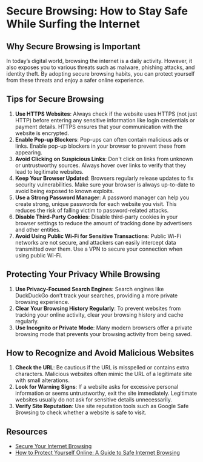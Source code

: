 # Secure Browsing: How to Stay Safe While Surfing the Internet

## Why Secure Browsing is Important

In today’s digital world, browsing the internet is a daily activity. However, it also exposes you to various threats such as malware, phishing attacks, and identity theft. By adopting secure browsing habits, you can protect yourself from these threats and enjoy a safer online experience.

## Tips for Secure Browsing

1. **Use HTTPS Websites**: Always check if the website uses HTTPS (not just HTTP) before entering any sensitive information like login credentials or payment details. HTTPS ensures that your communication with the website is encrypted.
2. **Enable Pop-up Blockers**: Pop-ups can often contain malicious ads or links. Enable pop-up blockers in your browser to prevent these from appearing.
3. **Avoid Clicking on Suspicious Links**: Don't click on links from unknown or untrustworthy sources. Always hover over links to verify that they lead to legitimate websites.
4. **Keep Your Browser Updated**: Browsers regularly release updates to fix security vulnerabilities. Make sure your browser is always up-to-date to avoid being exposed to known exploits.
5. **Use a Strong Password Manager**: A password manager can help you create strong, unique passwords for each website you visit. This reduces the risk of falling victim to password-related attacks.
6. **Disable Third-Party Cookies**: Disable third-party cookies in your browser settings to reduce the amount of tracking done by advertisers and other entities.
7. **Avoid Using Public Wi-Fi for Sensitive Transactions**: Public Wi-Fi networks are not secure, and attackers can easily intercept data transmitted over them. Use a VPN to secure your connection when using public Wi-Fi.

## Protecting Your Privacy While Browsing

1. **Use Privacy-Focused Search Engines**: Search engines like DuckDuckGo don’t track your searches, providing a more private browsing experience.
2. **Clear Your Browsing History Regularly**: To prevent websites from tracking your online activity, clear your browsing history and cache regularly.
3. **Use Incognito or Private Mode**: Many modern browsers offer a private browsing mode that prevents your browsing activity from being saved.

## How to Recognize and Avoid Malicious Websites

1. **Check the URL**: Be cautious if the URL is misspelled or contains extra characters. Malicious websites often mimic the URL of a legitimate site with small alterations.
2. **Look for Warning Signs**: If a website asks for excessive personal information or seems untrustworthy, exit the site immediately. Legitimate websites usually do not ask for sensitive details unnecessarily.
3. **Verify Site Reputation**: Use site reputation tools such as Google Safe Browsing to check whether a website is safe to visit.

## Resources

- [Secure Your Internet Browsing](https://www.cisa.gov/secure-browsing)
- [How to Protect Yourself Online: A Guide to Safe Internet Browsing](https://www.consumer.ftc.gov/articles/how-protect-yourself-online)
